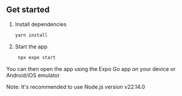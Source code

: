 ## Get started

1. Install dependencies

   ```bash
   yarn install
   ```

2. Start the app

   ```bash
    npx expo start
   ```

You can then open the app using the Expo Go app on your device or Android/iOS emulator

Note: It's recommended to use Node.js version v22.14.0
